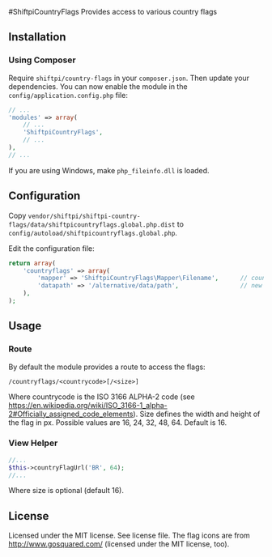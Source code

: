 #ShiftpiCountryFlags
Provides access to various country flags

## Installation
### Using Composer
Require `shiftpi/country-flags` in your `composer.json`. Then update your dependencies.
You can now enable the module in the `config/application.config.php` file:
```php
// ...
'modules' => array(
    // ...
    'ShiftpiCountryFlags',
    // ...
),
// ...
```
If you are using Windows, make `php_fileinfo.dll` is loaded.

## Configuration
Copy `vendor/shiftpi/shiftpi-country-flags/data/shiftpicountryflags.global.php.dist` to
`config/autoload/shiftpicountryflags.global.php`.

Edit the configuration file:
```php
return array(
    'countryflags' => array(
        'mapper' => 'ShiftpiCountryFlags\Mapper\Filename',      // country code -> file path mapper
        'datapath' => '/alternative/data/path',                 // new since 0.1.1; optional
    ),
);
```

## Usage
### Route
By default the module provides a route to access the flags:
```
/countryflags/<countrycode>[/<size>]
```
Where countrycode is the ISO 3166 ALPHA-2 code (see https://en.wikipedia.org/wiki/ISO_3166-1_alpha-2#Officially_assigned_code_elements).
Size defines the width and height of the flag in px. Possible values are 16, 24, 32, 48, 64. Default is 16.

### View Helper
```php
//...
$this->countryFlagUrl('BR', 64);
//...
```
Where size is optional (default 16).

## License
Licensed under the MIT license. See license file.
The flag icons are from http://www.gosquared.com/ (licensed under the MIT license, too).